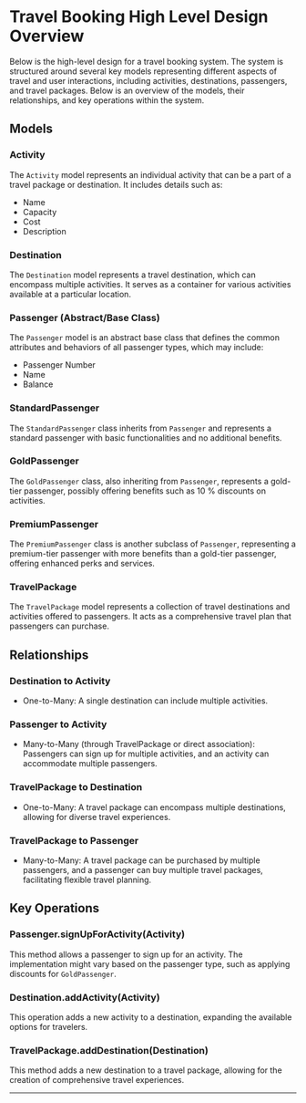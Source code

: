 # Travel Booking High Level Design Overview

Below is the high-level design for a travel booking system. The system is structured around several key models representing different aspects of travel and user interactions, including activities, destinations, passengers, and travel packages. Below is an overview of the models, their relationships, and key operations within the system.

## Models

### Activity

The `Activity` model represents an individual activity that can be a part of a travel package or destination. It includes details such as:

- Name
- Capacity
- Cost
- Description

### Destination

The `Destination` model represents a travel destination, which can encompass multiple activities. It serves as a container for various activities available at a particular location.

### Passenger (Abstract/Base Class)

The `Passenger` model is an abstract base class that defines the common attributes and behaviors of all passenger types, which may include:

- Passenger Number
- Name
- Balance

### StandardPassenger

The `StandardPassenger` class inherits from `Passenger` and represents a standard passenger with basic functionalities and no additional benefits.

### GoldPassenger

The `GoldPassenger` class, also inheriting from `Passenger`, represents a gold-tier passenger, possibly offering benefits such as 10 % discounts on activities.

### PremiumPassenger

The `PremiumPassenger` class is another subclass of `Passenger`, representing a premium-tier passenger with more benefits than a gold-tier passenger, offering enhanced perks and services.

### TravelPackage

The `TravelPackage` model represents a collection of travel destinations and activities offered to passengers. It acts as a comprehensive travel plan that passengers can purchase.

## Relationships

### Destination to Activity

- One-to-Many: A single destination can include multiple activities.

### Passenger to Activity

- Many-to-Many (through TravelPackage or direct association): Passengers can sign up for multiple activities, and an activity can accommodate multiple passengers.

### TravelPackage to Destination

- One-to-Many: A travel package can encompass multiple destinations, allowing for diverse travel experiences.

### TravelPackage to Passenger

- Many-to-Many: A travel package can be purchased by multiple passengers, and a passenger can buy multiple travel packages, facilitating flexible travel planning.

## Key Operations

### Passenger.signUpForActivity(Activity)

This method allows a passenger to sign up for an activity. The implementation might vary based on the passenger type, such as applying discounts for `GoldPassenger`.

### Destination.addActivity(Activity)

This operation adds a new activity to a destination, expanding the available options for travelers.

### TravelPackage.addDestination(Destination)

This method adds a new destination to a travel package, allowing for the creation of comprehensive travel experiences.

---

